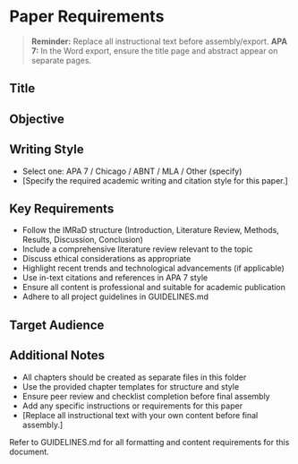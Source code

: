 # Paper Requirements

> **Reminder:** Replace all instructional text before assembly/export.
> **APA 7:** In the Word export, ensure the title page and abstract appear on separate pages.

## Title

## Objective

## Writing Style
- Select one: APA 7 / Chicago / ABNT / MLA / Other (specify)
- [Specify the required academic writing and citation style for this paper.]

## Key Requirements
- Follow the IMRaD structure (Introduction, Literature Review, Methods, Results, Discussion, Conclusion)
- Include a comprehensive literature review relevant to the topic
- Discuss ethical considerations as appropriate
- Highlight recent trends and technological advancements (if applicable)
- Use in-text citations and references in APA 7 style
- Ensure all content is professional and suitable for academic publication
- Adhere to all project guidelines in GUIDELINES.md

## Target Audience

## Additional Notes
- All chapters should be created as separate files in this folder
- Use the provided chapter templates for structure and style
- Ensure peer review and checklist completion before final assembly
- Add any specific instructions or requirements for this paper
- [Replace all instructional text with your own content before final assembly.]

Refer to GUIDELINES.md for all formatting and content requirements for this document.
